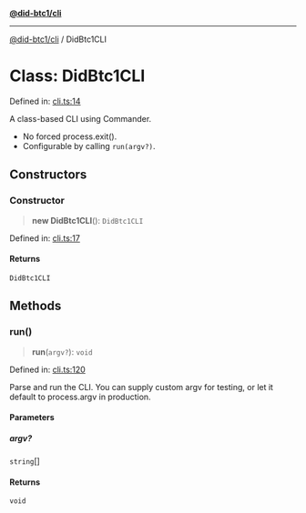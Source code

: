[**@did-btc1/cli**](../README.md)

***

[@did-btc1/cli](../globals.md) / DidBtc1CLI

# Class: DidBtc1CLI

Defined in: [cli.ts:14](https://github.com/dcdpr/did-btc1-js/blob/4ab6f9915d95beed9bc633644c9db1539395f512/packages/cli/src/cli.ts#L14)

A class-based CLI using Commander.
- No forced process.exit().
- Configurable by calling `run(argv?)`.

## Constructors

### Constructor

> **new DidBtc1CLI**(): `DidBtc1CLI`

Defined in: [cli.ts:17](https://github.com/dcdpr/did-btc1-js/blob/4ab6f9915d95beed9bc633644c9db1539395f512/packages/cli/src/cli.ts#L17)

#### Returns

`DidBtc1CLI`

## Methods

### run()

> **run**(`argv?`): `void`

Defined in: [cli.ts:120](https://github.com/dcdpr/did-btc1-js/blob/4ab6f9915d95beed9bc633644c9db1539395f512/packages/cli/src/cli.ts#L120)

Parse and run the CLI.
You can supply custom argv for testing, or let it default to process.argv in production.

#### Parameters

##### argv?

`string`[]

#### Returns

`void`

